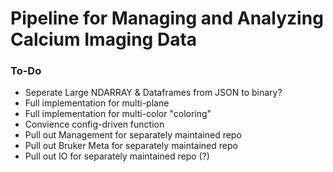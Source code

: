 # Pipeline for Managing and Analyzing Calcium Imaging Data


### To-Do

+ Seperate Large NDARRAY & Dataframes from JSON to binary?
+ Full implementation for multi-plane
+ Full implementation for multi-color "coloring"
+ Convience config-driven function
+ Pull out Management for separately maintained repo
+ Pull out Bruker Meta for separately maintained repo
+ Pull out IO for separately maintained repo (?)

